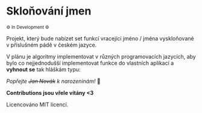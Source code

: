 # Skloňování jmen
<sup>⚙️ In Development ⚙️</sup>

Projekt, který bude nabízet set funkcí vracející jméno / jména vyskloňované v příslušném pádě v českém jazyce. 

V plánu je algoritmy implementovat v různých programovacích jazycích, aby bylo co nejjednodušší implementovat funkce do vlastních aplikací a **vyhnout se** tak hláškám typu: 

<i>Popřejte <s>Jan Novák</s> k narozeninám!</i> 🤮

**Contributions jsou vřele vítány <3**

Licencováno MIT licencí.